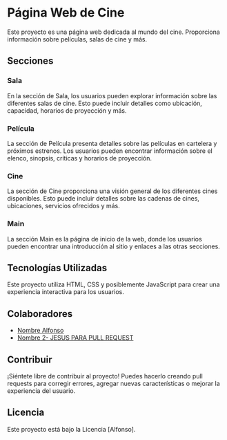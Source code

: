 # Página Web de Cine

Este proyecto es una página web dedicada al mundo del cine. Proporciona información sobre películas, salas de cine y más.

## Secciones

### Sala

En la sección de Sala, los usuarios pueden explorar información sobre las diferentes salas de cine. Esto puede incluir detalles como ubicación, capacidad, horarios de proyección y más.

### Película

La sección de Película presenta detalles sobre las películas en cartelera y próximos estrenos. Los usuarios pueden encontrar información sobre el elenco, sinopsis, críticas y horarios de proyección.

### Cine

La sección de Cine proporciona una visión general de los diferentes cines disponibles. Esto puede incluir detalles sobre las cadenas de cines, ubicaciones, servicios ofrecidos y más.

### Main

La sección Main es la página de inicio de la web, donde los usuarios pueden encontrar una introducción al sitio y enlaces a las otras secciones.

## Tecnologías Utilizadas

Este proyecto utiliza HTML, CSS y posiblemente JavaScript para crear una experiencia interactiva para los usuarios.

## Colaboradores

- [Nombre Alfonso](enlace-al-perfil-de-github)
- [Nombre 2- JESUS PARA PULL REQUEST](enlace-al-perfil-de-github)

## Contribuir

¡Siéntete libre de contribuir al proyecto! Puedes hacerlo creando pull requests para corregir errores, agregar nuevas características o mejorar la experiencia del usuario.

## Licencia

Este proyecto está bajo la Licencia [Alfonso].

